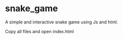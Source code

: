 # snake_game
A simple and interactive snake game using Js and html.

Copy all files and open index.html


